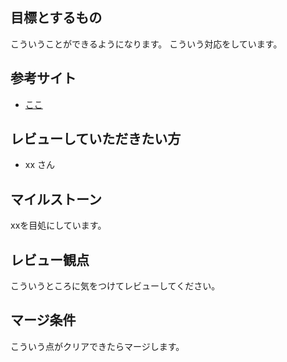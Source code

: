 ## 目標とするもの
こういうことができるようになります。
こういう対応をしています。

## 参考サイト
* [ここ](#)

## レビューしていただきたい方
* xx さん

## マイルストーン
xxを目処にしています。

## レビュー観点
こういうところに気をつけてレビューしてください。

## マージ条件
こういう点がクリアできたらマージします。
